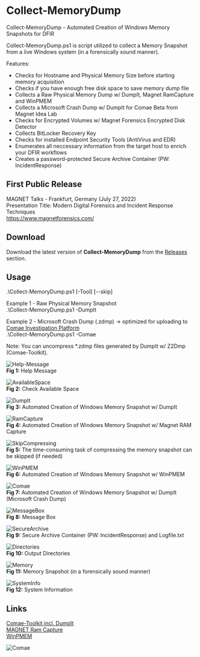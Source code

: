 # Collect-MemoryDump
Collect-MemoryDump - Automated Creation of Windows Memory Snapshots for DFIR

Collect-MemoryDump.ps1 is script utilized to collect a Memory Snapshot from a live Windows system (in a forensically sound manner).

Features:
* Checks for Hostname and Physical Memory Size before starting memory acquisition
* Checks if you have enough free disk space to save memory dump file
* Collects a Raw Physical Memory Dump w/ DumpIt, Magnet RamCapture and WinPMEM
* Collects a Microsoft Crash Dump w/ DumpIt for Comae Beta from Magnet Idea Lab
* Checks for Encrypted Volumes w/ Magnet Forensics Encrypted Disk Detector
* Collects BitLocker Recovery Key
* Checks for installed Endpoint Security Tools (AntiVirus and EDR)
* Enumerates all neccessary information from the target host to enrich your DFIR workflows
* Creates a password-protected Secure Archive Container (PW: IncidentResponse)

## First Public Release    
MAGNET Talks - Frankfurt, Germany (July 27, 2022)  
Presentation Title: Modern Digital Forensics and Incident Response Techniques  
https://www.magnetforensics.com/  

## Download  
Download the latest version of **Collect-MemoryDump** from the [Releases](https://github.com/evild3ad/Collect-MemoryDump/releases/latest) section.  

## Usage  
.\Collect-MemoryDump.ps1 [-Tool] [--skip]

Example 1 - Raw Physical Memory Snapshot  
.\Collect-MemoryDump.ps1 -DumpIt

Example 2 - Microsoft Crash Dump (.zdmp) &#8594; optimized for uploading to [Comae Investigation Platform](https://www.comae.com/)  
.\Collect-MemoryDump.ps1 -Comae  

Note: You can uncompress *.zdmp files generated by DumpIt w/ Z2Dmp (Comae-Toolkit).

![Help-Message](https://github.com/evild3ad/Collect-MemoryDump/blob/64d99221e407893ec3530550404c6d9c849afdf3/Screenshots/01.png)  
**Fig 1:** Help Message  

![AvailableSpace](https://github.com/evild3ad/Collect-MemoryDump/blob/64d99221e407893ec3530550404c6d9c849afdf3/Screenshots/02.png)  
**Fig 2:** Check Available Space

![DumpIt](https://github.com/evild3ad/Collect-MemoryDump/blob/64d99221e407893ec3530550404c6d9c849afdf3/Screenshots/03.png)  
**Fig 3:** Automated Creation of Windows Memory Snapshot w/ DumpIt

![RamCapture](https://github.com/evild3ad/Collect-MemoryDump/blob/64d99221e407893ec3530550404c6d9c849afdf3/Screenshots/04.png)  
**Fig 4:** Automated Creation of Windows Memory Snapshot w/ Magnet RAM Capture

![SkipCompressing](https://github.com/evild3ad/Collect-MemoryDump/blob/64d99221e407893ec3530550404c6d9c849afdf3/Screenshots/05.png)  
**Fig 5:** The time-consuming task of compressing the memory snapshot can be skipped (if needed)  

![WinPMEM](https://github.com/evild3ad/Collect-MemoryDump/blob/64d99221e407893ec3530550404c6d9c849afdf3/Screenshots/06.png)  
**Fig 6:** Automated Creation of Windows Memory Snapshot w/ WinPMEM

![Comae](https://github.com/evild3ad/Collect-MemoryDump/blob/64d99221e407893ec3530550404c6d9c849afdf3/Screenshots/07.png)  
**Fig 7:** Automated Creation of Windows Memory Snapshot w/ DumpIt (Microsoft Crash Dump)

![MessageBox](https://github.com/evild3ad/Collect-MemoryDump/blob/64d99221e407893ec3530550404c6d9c849afdf3/Screenshots/08.png)  
**Fig 8:** Message Box

![SecureArchive](https://github.com/evild3ad/Collect-MemoryDump/blob/64d99221e407893ec3530550404c6d9c849afdf3/Screenshots/09.png)  
**Fig 9:** Secure Archive Container (PW: IncidentResponse) and Logfile.txt

![Directories](https://github.com/evild3ad/Collect-MemoryDump/blob/64d99221e407893ec3530550404c6d9c849afdf3/Screenshots/10.png)  
**Fig 10:** Output Directories

![Memory](https://github.com/evild3ad/Collect-MemoryDump/blob/64d99221e407893ec3530550404c6d9c849afdf3/Screenshots/11.png)  
**Fig 11:** Memory Snapshot (in a forensically sound manner)

![SystemInfo](https://github.com/evild3ad/Collect-MemoryDump/blob/64d99221e407893ec3530550404c6d9c849afdf3/Screenshots/12.png)  
**Fig 12:** System Information

## Links
[Comae-Toolkit incl. DumpIt](https://www.magnetforensics.com/blog/how-to-get-started-with-comae/)  
[MAGNET Ram Capture](https://www.magnetforensics.com/resources/magnet-ram-capture/)  
[WinPMEM](https://github.com/Velocidex/WinPmem)  

![Comae](https://www.comae.com/images/MF_Comae_Acquisition_ComaeWebsite2_1200x675.jpg) 
